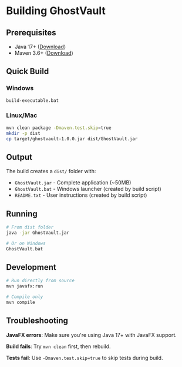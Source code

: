 # Building GhostVault

## Prerequisites
- Java 17+ ([Download](https://adoptium.net/))
- Maven 3.6+ ([Download](https://maven.apache.org/download.cgi))

## Quick Build

### Windows
```bash
build-executable.bat
```

### Linux/Mac
```bash
mvn clean package -Dmaven.test.skip=true
mkdir -p dist
cp target/ghostvault-1.0.0.jar dist/GhostVault.jar
```

## Output

The build creates a `dist/` folder with:
- `GhostVault.jar` - Complete application (~50MB)
- `GhostVault.bat` - Windows launcher (created by build script)
- `README.txt` - User instructions (created by build script)

## Running

```bash
# From dist folder
java -jar GhostVault.jar

# Or on Windows
GhostVault.bat
```

## Development

```bash
# Run directly from source
mvn javafx:run

# Compile only
mvn compile
```

## Troubleshooting

**JavaFX errors**: Make sure you're using Java 17+ with JavaFX support.

**Build fails**: Try `mvn clean` first, then rebuild.

**Tests fail**: Use `-Dmaven.test.skip=true` to skip tests during build.